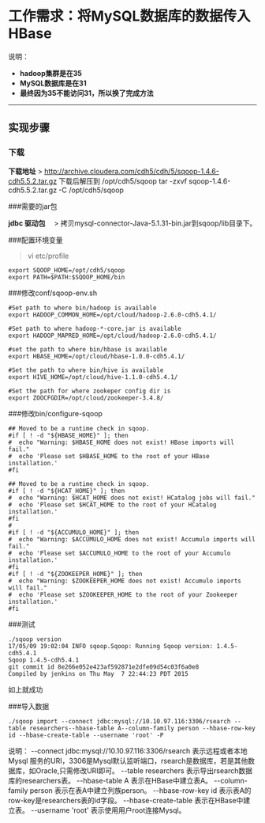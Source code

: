 # 工作需求：将MySQL数据库的数据传入HBase

说明：

- **hadoop集群是在35**
- **MySQL数据库是在31**
- **最终因为35不能访问31，所以换了完成方法**

-------------------
## 实现步骤

### 下载

**下载地址**
	>  http://archive.cloudera.com/cdh5/cdh/5/sqoop-1.4.6-cdh5.5.2.tar.gz 
	下载后解压到 /opt/cdh5/sqoop
	tar -zxvf sqoop-1.4.6-cdh5.5.2.tar.gz -C /opt/cdh5/sqoop

###需要的jar包

**jdbc 驱动包**　
	> 拷贝mysql-connector-Java-5.1.31-bin.jar到sqoop/lib目录下。

###配置环境变量
> vi etc/profile 

```
export SQOOP_HOME=/opt/cdh5/sqoop
export PATH=$PATH:$SQOOP_HOME/bin
```

###修改conf/sqoop-env.sh
```
#Set path to where bin/hadoop is available
export HADOOP_COMMON_HOME=/opt/cloud/hadoop-2.6.0-cdh5.4.1/

#Set path to where hadoop-*-core.jar is available
export HADOOP_MAPRED_HOME=/opt/cloud/hadoop-2.6.0-cdh5.4.1/

#set the path to where bin/hbase is available
export HBASE_HOME=/opt/cloud/hbase-1.0.0-cdh5.4.1/

#Set the path to where bin/hive is available
export HIVE_HOME=/opt/cloud/hive-1.1.0-cdh5.4.1/

#Set the path for where zookeper config dir is
export ZOOCFGDIR=/opt/cloud/zookeeper-3.4.8/

```

###修改bin/configure-sqoop
```
## Moved to be a runtime check in sqoop.
#if [ ! -d "${HBASE_HOME}" ]; then
#  echo "Warning: $HBASE_HOME does not exist! HBase imports will fail."
#  echo 'Please set $HBASE_HOME to the root of your HBase installation.'
#fi

## Moved to be a runtime check in sqoop.
#if [ ! -d "${HCAT_HOME}" ]; then
#  echo "Warning: $HCAT_HOME does not exist! HCatalog jobs will fail."
#  echo 'Please set $HCAT_HOME to the root of your HCatalog installation.'
#fi
#
#if [ ! -d "${ACCUMULO_HOME}" ]; then
#  echo "Warning: $ACCUMULO_HOME does not exist! Accumulo imports will fail."
#  echo 'Please set $ACCUMULO_HOME to the root of your Accumulo installation.'
#fi
#if [ ! -d "${ZOOKEEPER_HOME}" ]; then
#  echo "Warning: $ZOOKEEPER_HOME does not exist! Accumulo imports will fail."
#  echo 'Please set $ZOOKEEPER_HOME to the root of your Zookeeper installation.'
#fi

```

###测试
```
./sqoop version
17/05/09 19:02:04 INFO sqoop.Sqoop: Running Sqoop version: 1.4.5-cdh5.4.1
Sqoop 1.4.5-cdh5.4.1
git commit id 8e266e052e423af592871e2dfe09d54c03f6a0e8
Compiled by jenkins on Thu May  7 22:44:23 PDT 2015

```
如上就成功

###导入数据
```
./sqoop import --connect jdbc:mysql://10.10.97.116:3306/rsearch --table researchers--hbase-table A--column-family person --hbase-row-key id --hbase-create-table --username 'root' -P
```

说明：
--connect jdbc:mysql://10.10.97.116:3306/rsearch 表示远程或者本地 Mysql 服务的URI，3306是Mysql默认监听端口，rsearch是数据库，若是其他数据库，如Oracle,只需修改URI即可。
--table researchers  表示导出rsearch数据库的researchers表。
--hbase-table A  表示在HBase中建立表A。
--column-family person 表示在表A中建立列族person。
--hbase-row-key id  表示表A的row-key是researchers表的id字段。
--hbase-create-table 表示在HBase中建立表。
--username 'root' 表示使用用户root连接Mysql。